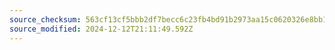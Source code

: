 ```yaml
---
source_checksum: 563cf13cf5bbb2df7becc6c23fb4bd91b2973aa15c0620326e8bb1cc07536b76
source_modified: 2024-12-12T21:11:49.592Z
---
```


